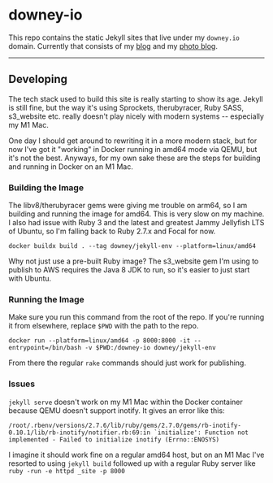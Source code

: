 downey-io
=========

This repo contains the static Jekyll sites that live under my `downey.io` domain.  Currently that consists of my [blog](http://downey.io) and my [photo blog](http://photo.downey.io).

---

## Developing
The tech stack used to build this site is really starting to show its age. Jekyll is still fine, but the way it's using Sprockets, therubyracer, Ruby SASS, s3_website etc. really doesn't play nicely with modern systems -- especially my M1 Mac.

One day I should get around to rewriting it in a more modern stack, but for now I've got it "working" in Docker running in amd64 mode via QEMU, but it's not the best. Anyways, for my own sake these are the steps for building and running in Docker on an M1 Mac.

### Building the Image
The libv8/therubyracer gems were giving me trouble on arm64, so I am building and running the image for amd64. This is very slow on my machine. I also had issue with Ruby 3 and the latest and greatest Jammy Jellyfish LTS of Ubuntu, so I'm falling back to Ruby 2.7.x and Focal for now.

```console
docker buildx build . --tag downey/jekyll-env --platform=linux/amd64
```

Why not just use a pre-built Ruby image? The s3_website gem I'm using to publish to AWS requires the Java 8 JDK to run, so it's easier to just start with Ubuntu.

### Running the Image

Make sure you run this command from the root of the repo. If you're running it from elsewhere, replace `$PWD` with the path to the repo.

```console
docker run --platform=linux/amd64 -p 8000:8000 -it --entrypoint=/bin/bash -v $PWD:/downey-io downey/jekyll-env
```

From there the regular `rake` commands should just work for publishing.

### Issues

`jekyll serve` doesn't work on my M1 Mac within the Docker container because QEMU doesn't support inotify. It gives an error like this:
```
/root/.rbenv/versions/2.7.6/lib/ruby/gems/2.7.0/gems/rb-inotify-0.10.1/lib/rb-inotify/notifier.rb:69:in `initialize': Function not implemented - Failed to initialize inotify (Errno::ENOSYS)
```

I imagine it should work fine on a regular amd64 host, but on an M1 Mac I've resorted to using `jekyll build` followed up with a regular Ruby server like `ruby -run -e httpd _site -p 8000`